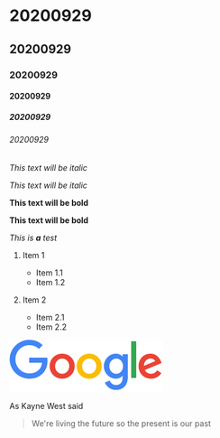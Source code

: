 # 20200929
## 20200929
### 20200929
#### 20200929
##### 20200929
###### 20200929

*This text will be italic* 

_This text will be italic_

**This text will be bold**

__This text will be bold__

*This is **a** test*

1. Item 1
   * Item 1.1
   * Item 1.2
  
2. Item 2
   * Item 2.1
   * Item 2.2
 
 ![Google](googlelogo_color_272x92dp.png)
 
 As Kayne West said
 
 >We're living the future so 
 >the present is our past
